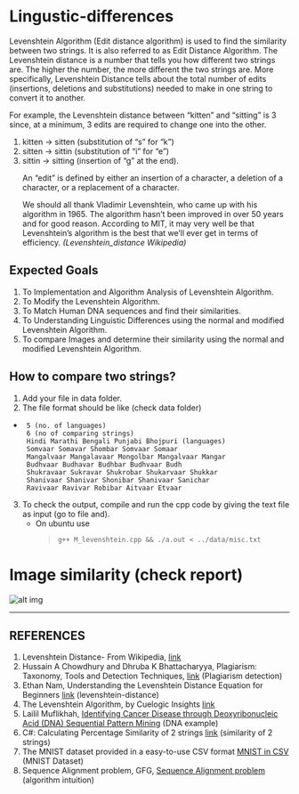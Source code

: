 # Lingustic-differences

Levenshtein Algorithm (Edit distance algorithm) is used to find the similarity between two strings. It is also
referred to as  Edit Distance Algorithm. The Levenshtein distance is a number that tells you how different two
strings are. The higher the number, the more different the two strings are. More specifically, Levenshtein
Distance tells about the total number of edits (insertions, deletions and substitutions) needed to make in one
string to convert it to another. <p>
For example, the Levenshtein distance between “kitten” and “sitting” is 3 since, at a minimum, 3 edits are
required to change one into the other.<br>
1. kitten → sitten (substitution of “s” for “k”) <br>
2. sitten → sittin (substitution of “i” for “e”) <br>
3. sittin → sitting (insertion of “g” at the end). <p>
An “edit” is defined by either an insertion of a character, a deletion of a character, or a replacement of a
character. <p>
We should all thank Vladimir Levenshtein, who came up with his algorithm in 1965. The algorithm hasn’t been
improved in over 50 years and for good reason. According to MIT, it may very well be that Levenshtein’s
algorithm is the best that we’ll ever get in terms of efficiency.
*(Levenshtein_distance Wikipedia)*

## Expected Goals
1. To Implementation and Algorithm Analysis of Levenshtein Algorithm.
2. To Modify the Levenshtein Algorithm.
3. To Match Human DNA sequences and find their similarities.
4. To Understanding Linguistic Differences using the normal and modified Levenshtein Algorithm.
5. To compare Images and determine their similarity using the normal and modified Levenshtein
Algorithm.

## How to compare two strings?
1. Add your file in data folder.
2. The file format should be like (check data folder)
 -
        5 (no. of languages)
        6 (no of comparing strings)
        Hindi Marathi Bengali Punjabi Bhojpuri (languages)
        Somvaar Somavar Shombar Somvaar Somaar
        Mangalvaar Mangalavaar Mongolbar Mangalvaar Mangar
        Budhvaar Budhavar Budhbar Budhvaar Budh
        Shukravaar Sukravar Shukrobar Shukarvaar Shukkar
        Shanivaar Shanivar Shonibar Shanivaar Sanichar
        Ravivaar Ravivar Robibar Aitvaar Etvaar
3. To check the output, compile and run the cpp code by giving the text file as input (go to file and).
   - On ubuntu use
       >```g++ M_levenshtein.cpp && ./a.out < ../data/misc.txt```
 
 # Image similarity (check report)
![alt img](https://i.imgur.com/HVwdQcg.png) 

 <hr>
 
## REFERENCES
1. Levenshtein Distance- From Wikipedia, [link](https://en.wikipedia.org/wiki/Levenshtein_distance)
2. Hussain A Chowdhury and Dhruba K Bhattacharyya, Plagiarism: Taxonomy, Tools and Detection
Techniques, [link](https://arxiv.org/pdf/1801.06323.pdf) (Plagiarism detection)
3. Ethan Nam, Understanding the Levenshtein Distance Equation for Beginners [link](https://medium.com/@ethannam/understanding-the-levenshtein-distance-equation-for-beginners-c4285a5604f0)
(levenshtein-distance)
4. The Levenshtein Algorithm, by Cuelogic Insights [link](https://www.cuelogic.com/blog/the-levenshtein-algorithm)
5. Lailil Muflikhah, [Identifying Cancer Disease through Deoxyribonucleic Acid (DNA) Sequential
Pattern Mining](https://www.researchgate.net/publication/312363860_Identifying_Cancer_Disease_through_Deoxyribonucleic_Acid_DNA_Sequential_Pattern_Mining) (DNA example)
6. C#: Calculating Percentage Similarity of 2 strings [link](https://social.technet.microsoft.com/wiki/contents/articles/26805.c-calculating-percentage-similarity-of-2-strings.aspx) (similarity of 2 strings)
7. The MNIST dataset provided in a easy-to-use CSV format [MNIST in CSV](https://www.kaggle.com/oddrationale/mnist-in-csv/discussion) (MNIST Dataset)
8. Sequence Alignment problem, GFG, [Sequence Alignment problem](https://www.geeksforgeeks.org/sequence-alignment-problem/) (algorithm intuition)
